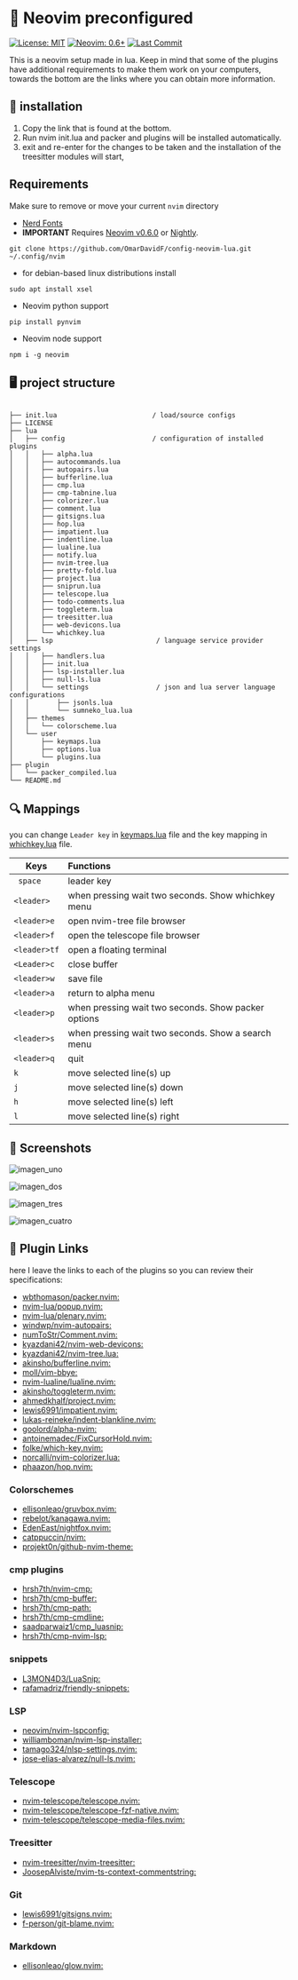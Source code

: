 # 🎁 Neovim preconfigured

[![License: MIT](https://img.shields.io/badge/License-MIT-blue.svg)](https://github.com/OmarDavidF/config-neovim-lua/blob/main/LICENSE)
[![Neovim: 0.6+](https://img.shields.io/badge/Neovim-0.6+-blueviolet.svg?style=flat-square&logo=Neovim&logoColor=white)](https://neovim.io/)
[![Last Commit](https://img.shields.io/github/last-commit/OmarDavidF/config-neovim-lua?color=%4dc71f&label=Last%20Commit&logo=github&style=flat-square)](https://github.com/OmarDavidF/config-neovim-lua/pulse)

This is a neovim setup made in lua. Keep in mind that some of the plugins
have additional requirements to make them work on your computers, towards the bottom are the links where you can
obtain more information.

## 📕 installation

1. Copy the link that is found at the bottom.
2. Run nvim init.lua and packer and plugins will be installed automatically.
3. exit and re-enter for the changes to be taken and the installation of the treesitter modules will start,

## Requirements

Make sure to remove or move your current `nvim` directory

- [Nerd Fonts](https://www.nerdfonts.com/font-downloads)
- **IMPORTANT** Requires [Neovim v0.6.0](https://github.com/neovim/neovim/releases/tag/v0.6.0) or [Nightly](https://github.com/neovim/neovim/releases/tag/nightly). 
```
git clone https://github.com/OmarDavidF/config-neovim-lua.git ~/.config/nvim
```
- for debian-based linux distributions install 
```
sudo apt install xsel
```
- Neovim python support
```
pip install pynvim
```
- Neovim node support
```
npm i -g neovim
```

## 🖥️ project structure

```

├── init.lua                        / load/source configs
├── LICENSE
├── lua
│   ├── config                      / configuration of installed plugins
│   │   ├── alpha.lua
│   │   ├── autocommands.lua
│   │   ├── autopairs.lua
│   │   ├── bufferline.lua
│   │   ├── cmp.lua
│   │   ├── cmp-tabnine.lua
│   │   ├── colorizer.lua
│   │   ├── comment.lua
│   │   ├── gitsigns.lua
│   │   ├── hop.lua
│   │   ├── impatient.lua
│   │   ├── indentline.lua
│   │   ├── lualine.lua
│   │   ├── notify.lua
│   │   ├── nvim-tree.lua
│   │   ├── pretty-fold.lua
│   │   ├── project.lua
│   │   ├── sniprun.lua
│   │   ├── telescope.lua
│   │   ├── todo-comments.lua
│   │   ├── toggleterm.lua
│   │   ├── treesitter.lua
│   │   ├── web-devicons.lua
│   │   └── whichkey.lua
│   ├── lsp                          / language service provider settings                 
│   │   ├── handlers.lua
│   │   ├── init.lua
│   │   ├── lsp-installer.lua
│   │   ├── null-ls.lua
│   │   └── settings                 / json and lua server language configurations
│   │       ├── jsonls.lua
│   │       └── sumneko_lua.lua
│   ├── themes
│   │   └── colorscheme.lua
│   └── user
│       ├── keymaps.lua
│       ├── options.lua
│       └── plugins.lua
├── plugin
│   └── packer_compiled.lua
└── README.md

```
## 🔍 Mappings

you can change ```Leader key``` in [keymaps.lua](https://github.com/OmarDavidF/config-neovim-lua/blob/main/lua/user/keymaps.lua) file and the key mapping in [whichkey.lua](https://github.com/OmarDavidF/config-neovim-lua/blob/main/lua/config/whichkey.lua) file.

| Keys                | Functions                                                              |
| --------------------|:---------------------------------------------------------------------- |
| ``` space```        | leader key                                                             |
| ```<leader>```      | when pressing wait two seconds. Show whichkey menu                     |
| ```<leader>e```     | open nvim-tree file browser                                            |
| ```<leader>f```     | open the telescope file browser                                        |
| ```<leader>tf```    | open a floating terminal                                               |
| ```<Leader>c```     | close buffer                                                           |
| ```<leader>w```     | save file                                                              |
| ```<leader>a```     | return to alpha menu                                                   |
| ```<leader>p```     | when pressing wait two seconds. Show packer options                    |
| ```<leader>s```     | when pressing wait two seconds. Show a search menu                     |
| ```<leader>q```     | quit                                                                   |
| ```k```             | move selected line(s) up                                               |
| ```j```             | move selected line(s) down                                             |
| ```h```             | move selected line(s) left                                             |
| ```l```             | move selected line(s) right                                            |

## 📸 Screenshots

  ![imagen_uno](https://raw.githubusercontent.com/OmarDavidF/config-neovim-lua/main/assets/Screenshot_20220306_214938.png)

  ![imagen_dos](https://raw.githubusercontent.com/OmarDavidF/config-neovim-lua/main/assets/Screenshot_20220306_220259.png)

  ![imagen_tres](https://raw.githubusercontent.com/OmarDavidF/config-neovim-lua/main/assets/Screenshot_20220313_131800.png) 

  ![imagen_cuatro](https://raw.githubusercontent.com/OmarDavidF/config-neovim-lua/main/assets/Screenshot_20220313_123520.png)

## 🔗 Plugin Links

here I leave the links to each of the plugins so you can review their specifications:

- [wbthomason/packer.nvim:](https://github.com/wbthomason/packer.nvim)
- [nvim-lua/popup.nvim:](https://github.com/nvim-lua/popup.nvim)
- [nvim-lua/plenary.nvim:](https://github.com/nvim-lua/plenary.nvim)
- [windwp/nvim-autopairs:](https://github.com/windwp/nvim-autopairs)
- [numToStr/Comment.nvim:](https://github.com/numToStr/Comment.nvim)
- [kyazdani42/nvim-web-devicons:](https://github.com/kyazdani42/nvim-web-devicons)
- [kyazdani42/nvim-tree.lua:](https://github.com/kyazdani42/nvim-tree.lua)
- [akinsho/bufferline.nvim:](https://github.com/akinsho/bufferline.nvim)
- [moll/vim-bbye:](https://github.com/moll/vim-bbye)
- [nvim-lualine/lualine.nvim:](https://github.com/nvim-lualine/lualine.nvim)
- [akinsho/toggleterm.nvim:](https://github.com/akinsho/toggleterm.nvim)
- [ahmedkhalf/project.nvim:](https://github.com/ahmedkhalf/project.nvim)
- [lewis6991/impatient.nvim:](https://github.com/lewis6991/impatient.nvim)
- [lukas-reineke/indent-blankline.nvim:](https://github.com/lukas-reineke/indent-blankline.nvim)
- [goolord/alpha-nvim:](https://github.com/goolord/alpha-nvim)
- [antoinemadec/FixCursorHold.nvim:](https://github.com/antoinemadec/FixCursorHold.nvim)
- [folke/which-key.nvim:](https://github.com/folke/which-key.nvim)
- [norcalli/nvim-colorizer.lua:](https://github.com/norcalli/nvim-colorizer.lua)
- [phaazon/hop.nvim:](https://github.com/phaazon/hop.nvim)


### Colorschemes

- [ellisonleao/gruvbox.nvim:](https://github.com/ellisonleao/gruvbox.nvim)
- [rebelot/kanagawa.nvim:](https://github.com/rebelot/kanagawa.nvim)
- [EdenEast/nightfox.nvim:](https://github.com/EdenEast/nightfox.nvim)
- [catppuccin/nvim:](https://github.com/catppuccin/nvim)
- [projekt0n/github-nvim-theme:](https://github.com/projekt0n/github-nvim-theme)

### cmp plugins

- [hrsh7th/nvim-cmp:](https://github.com/hrsh7th/nvim-cmp)
- [hrsh7th/cmp-buffer:](https://github.com/hrsh7th/cmp-buffer)
- [hrsh7th/cmp-path:](https://github.com/hrsh7th/cmp-path)
- [hrsh7th/cmp-cmdline:](https://github.com/hrsh7th/cmp-cmdline)
- [saadparwaiz1/cmp_luasnip:](https://github.com/saadparwaiz1/cmp_luasnip)
- [hrsh7th/cmp-nvim-lsp:](https://github.com/hrsh7th/cmp-nvim-lsp)

### snippets

- [L3MON4D3/LuaSnip:](https://github.com/L3MON4D3/LuaSnip)
- [rafamadriz/friendly-snippets:](https://github.com/rafamadriz/friendly-snippets)

### LSP

- [neovim/nvim-lspconfig:](https://github.com/neovim/nvim-lspconfig)
- [williamboman/nvim-lsp-installer:](https://github.com/williamboman/nvim-lsp-installer)
- [tamago324/nlsp-settings.nvim:](https://github.com/tamago324/nlsp-settings.nvim)
- [jose-elias-alvarez/null-ls.nvim:](https://github.com/jose-elias-alvarez/null-ls.nvim)

### Telescope

- [nvim-telescope/telescope.nvim:](https://github.com/nvim-telescope/telescope.nvim)
- [nvim-telescope/telescope-fzf-native.nvim:](https://github.com/nvim-telescope/telescope-fzf-native.nvim)
- [nvim-telescope/telescope-media-files.nvim:](https://github.com/nvim-telescope/telescope-media-files.nvim)

### Treesitter

- [nvim-treesitter/nvim-treesitter:](https://github.com/nvim-treesitter/nvim-treesitter)
- [JoosepAlviste/nvim-ts-context-commentstring:](https://github.com/JoosepAlviste/nvim-ts-context-commentstring)

### Git

- [lewis6991/gitsigns.nvim:](https://github.com/lewis6991/gitsigns.nvim)
- [f-person/git-blame.nvim:](https://github.com/f-person/git-blame.nvim)

### Markdown

- [ellisonleao/glow.nvim:](https://github.com/ellisonleao/glow.nvim)
